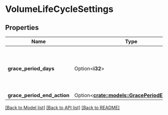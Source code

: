 # VolumeLifeCycleSettings

## Properties

Name | Type | Description | Notes
------------ | ------------- | ------------- | -------------
**grace_period_days** | Option<**i32**> | Number of days before the files associated to this volume expires | [optional]
**grace_period_end_action** | Option<[**crate::models::GracePeriodEndAction**](GracePeriodEndAction.md)> |  | [optional]

[[Back to Model list]](../README.md#documentation-for-models) [[Back to API list]](../README.md#documentation-for-api-endpoints) [[Back to README]](../README.md)


